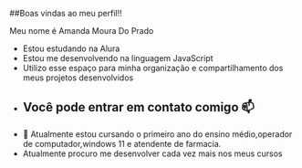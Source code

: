 ##Boas vindas ao meu perfil!!

Meu nome é Amanda Moura Do Prado

- Estou estudando na Alura
- Estou me desenvolvendo na linguagem JavaScript
- Utilizo esse espaço para minha organização e compartilhamento dos meus projetos desenvolvidos
- ## Você pode entrar em contato comigo 📫
- 🔭 Atualmente estou cursando o primeiro ano do ensino médio,operador de computador,windows 11 e atendente de farmacia.
- Atualmente procuro me desenvolver cada vez mais nos meus cursos
